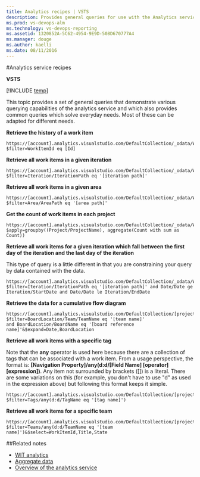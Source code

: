 ```yaml
---
title: Analytics recipes | VSTS  
description: Provides general queries for use with the Analytics service for Visual Studio Team Services 
ms.prod: vs-devops-alm
ms.technology: vs-devops-reporting
ms.assetid: 1320852A-5C62-4954-9E9D-508D670777A4
ms.manager: douge
ms.author: kaelli
ms.date: 08/11/2016
---
```


#Analytics service recipes  

**VSTS**  

[!INCLUDE [temp](../_shared/analytics-preview.md)]

This topic provides a set of general queries that demonstrate various querying capabilities of the
analytics service and which also provides common queries which solve everyday needs. Most of these can be 
adapted for different needs. 

**Retrieve the history of a work item**

```
https://[account].analytics.visualstudio.com/DefaultCollection/_odata/WorkItemRevisions?$filter=WorkItemId eq [Id]
```

**Retrieve all work items in a given iteration**

```
https://[account].analytics.visualstudio.com/DefaultCollection/_odata/WorkItems?$filter=Iteration/IterationPath eq '[iteration path]'
```

**Retrieve all work items in a given area**

```
https://[account].analytics.visualstudio.com/DefaultCollection/_odata/WorkItems?$filter=Area/AreaPath eq '[area path]'
```

**Get the count of work items in each project**

```
https://[account].analytics.visualstudio.com/DefaultCollection/_odata/WorkItems?$apply=groupby((Project/ProjectName), aggregate(Count with sum as Count))
```

**Retrieve all work items for a given iteration which fall between the first day of the iteration and the last day of the iteration**

This type of query is a little different in that you are constraining your query by data 
contained with the data. 

```
https://[account].analytics.visualstudio.com/DefaultCollection/_odata/WorkItems?$filter=Iteration/IterationPath eq '[iteration path]' and Date/Date ge Iteration/StartDate and Date/Date le Iteration/EndDate
```

**Retrieve the data for a cumulative flow diagram**

```
https://[account].analytics.visualstudio.com/DefaultCollection/[project]/_odata/WorkItemBoardSnapshot?$filter=BoardLocation/Team/TeamName eq '[team name]'
and BoardLocation/BoardName eq '[board reference name]'&$expand=Date,BoardLocation
```

**Retrieve all work items with a specific tag**

Note that the **any** operator is used here because there are a collection of tags that can be associated with a work item.
From a usage perspective, the format is: **[Navigation Property]/any(d:d/[Field Name] [operator] [expression])**. Any item not surrounded by
brackets ([]) is a literal. There are some variations on this (for example, you don't have to use "d" as used in the expression above)
but following this format keeps it simple.

```
https://[account].analytics.visualstudio.com/DefaultCollection/[project]/_odata/WorkItems?$filter=Tags/any(d:d/TagName eq '[tag name]')
```

**Retrieve all work items for a specific team**

```
https://[account].analytics.visualstudio.com/DefaultCollection/[project]/_odata/WorkItems?$filter=Teams/any(d:d/TeamName eq '[team name]')&$select=WorkItemId,Title,State
```
##Related notes 

- [WIT analytics](wit-analytics.md)  
- [Aggregate data](aggregated-data-analytics.md)
- [Overview of the analytics service](overview-analytics-service.md)
